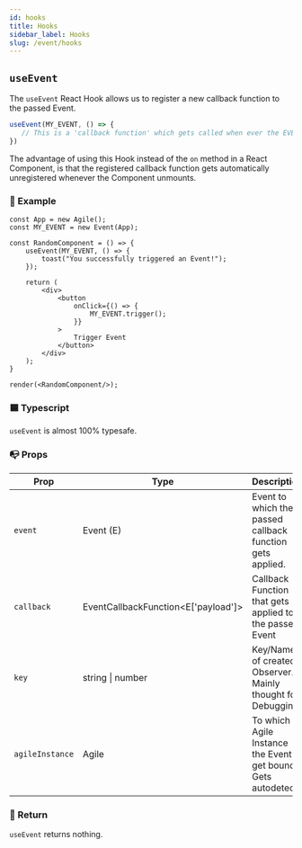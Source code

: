 ```yaml
---
id: hooks
title: Hooks
sidebar_label: Hooks
slug: /event/hooks
---
```


## `useEvent`

The `useEvent` React Hook allows us to register a new callback function to the passed Event.
```ts
useEvent(MY_EVENT, () => {
   // This is a 'callback function' which gets called when ever the EVENT gets triggered
})
```
The advantage of using this Hook instead of the `on` method in a React Component,
is that the registered callback function gets automatically unregistered whenever the Component unmounts.

### 🔴 Example

```tsx live
const App = new Agile();
const MY_EVENT = new Event(App);

const RandomComponent = () => {
    useEvent(MY_EVENT, () => {
        toast("You successfully triggered an Event!");
    });

    return (
        <div>
            <button
                onClick={() => {
                    MY_EVENT.trigger();
                }}
            >
                Trigger Event
            </button>
        </div>
    );
}

render(<RandomComponent/>);
```

### 🟦 Typescript

`useEvent` is almost 100% typesafe.

### 📭 Props

| Prop              | Type                                            | Description                                                                  | Required    | 
| ----------------- | ----------------------------------------------- | ---------------------------------------------------------------------------- | ------------|
| `event`           | Event (E)                                       | Event to which the passed callback function gets applied.                    | Yes         | 
| `callback`        | EventCallbackFunction<E['payload']>             | Callback Function that gets applied to the passed Event                      | Yes         | 
| `key`             | string \| number                                | Key/Name of created Observer. Mainly thought for Debugging.                  | No          | 
| `agileInstance`   | Agile                                           | To which Agile Instance the Event get bound. Gets autodetect!                | No          |

### 📄 Return

`useEvent` returns nothing.